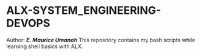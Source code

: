 # **ALX-SYSTEM_ENGINEERING-DEVOPS**
Author: ***E. Maurice Umanah***
This repository contains my bash scripts while learning shell basics with ALX.
